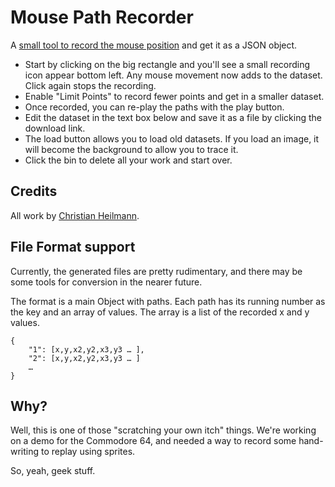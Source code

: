 # Mouse Path Recorder

A [small tool to record the mouse position](https://codepo8.github.io/mouse-path-recorder/) and get it as a JSON object.

* Start by clicking on the big rectangle and you'll see a small recording icon appear bottom left. Any mouse movement now adds to the dataset. Click again stops the recording.
* Enable "Limit Points" to record fewer points and get in a smaller dataset.
* Once recorded, you can re-play the paths with the play button.
* Edit the dataset in the text box below and save it as a file by clicking the download link.
* The load button allows you to load old datasets. If you load an image, it will become the background to allow you to trace it.
* Click the bin to delete all your work and start over.

## Credits

All work by [Christian Heilmann](https://twitter.com/codepo8). 

## File Format support 

Currently, the generated files are pretty rudimentary, and there may be some tools for conversion in the nearer future. 

The format is a main Object with paths. Each path has its running number as the key and an array of values. The array is a list of the recorded x and y values. 

```
{
    "1": [x,y,x2,y2,x3,y3 … ],
    "2": [x,y,x2,y2,x3,y3 … ]
    …
}
```
## Why?

Well, this is one of those "scratching your own itch" things. We're working on a demo for the Commodore 64, and needed a way to record some hand-writing to replay using sprites.

So, yeah, geek stuff.
